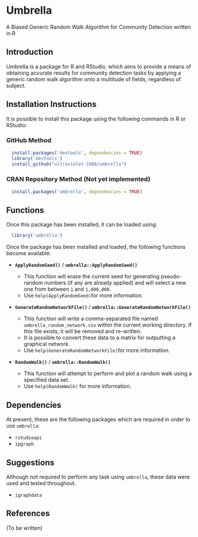 # Umbrella

A Biased Generic Random Walk Algorithm for Community Detection written in R

## Introduction

Umbrella is a package for R and RStudio, which aims to provide a means of
obtaining accurate results for community detection tasks by applying a generic
random walk algorithm onto a multitude of fields, regardless of subject.

## Installation Instructions

It is possible to install this package using the following commands in R or
RStudio:

### GitHub Method

```R
  install.packages('devtools', dependencies = TRUE)
  library('devtools')
  install_github("ultraviolet-1986/umbrella")
```

### CRAN Repository Method (Not yet implemented)

```R
  install.packages('umbrella', dependencies = TRUE)
```

## Functions

Once this package has been installed, it can be loaded using:

```R
  library('umbrella')
```

Once the package has been installed and loaded, the following functions become
available:

- **`ApplyRandomSeed()`** / **`umbrella::ApplyRandomSeed()`**
  - This function will erase the current seed for generating pseudo-random
    numbers (if any are already applied) and will select a new one from between
    `1` and `1,000,000`.
  - Use `help(ApplyRandomSeed)`for more information.

- **`GenerateRandomNetworkFile()`** /
  **`umbrella::GenerateRandomNetworkFile()`**
  - This function will write a comma-separated file named
    `umbrella_random_network.csv` within the current working directory. If this
    file exists, it will be removed and re-written.
  - It is possible to convert these data to a matrix for outputting a graphical
    network.
  - Use `help(GenerateRandomNetworkFile)`for more information.
    
- **`RandomWalk()`** / **`umbrella::RandomWalk()`**
  - This function will attempt to perform and plot a random walk using a
    specified data set.
  - Use `help(RandomWalk)` for more information.

## Dependencies

At present, these are the following packages which are required in order to use
`umbrella`:

- `rstudioapi`
- `ipgraph`

## Suggestions

Although not required to perform any task using `umbrella`, these data were used
and tested throughout.

- `igraphdata`

## References

(To be written)
